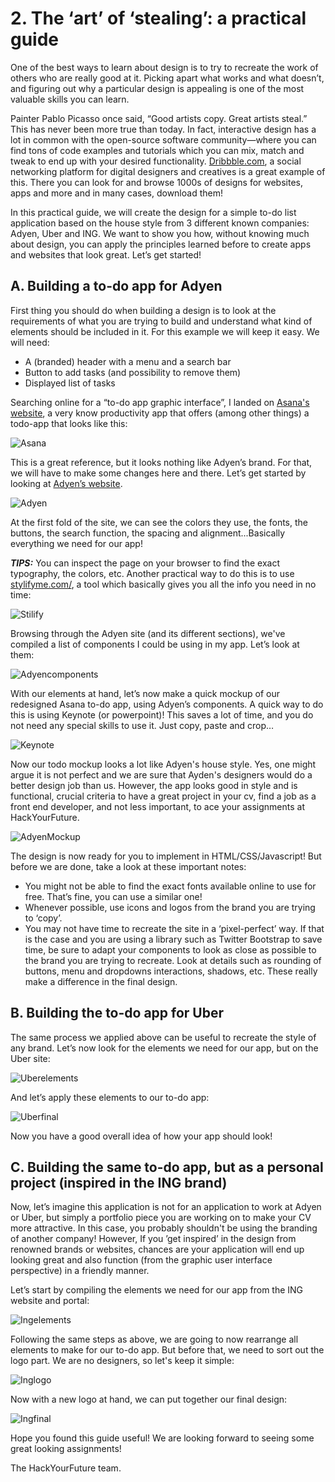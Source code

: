 # 2. The ‘art’ of ‘stealing’: a practical guide

One of the best ways to learn about design is to try to recreate the work of others who are really good at it. Picking apart what works and what doesn’t, and figuring out why a particular design is appealing is one of the most valuable skills you can learn. 

Painter Pablo Picasso once said, “Good artists copy. Great artists steal.” This has never been more true than today. In fact, interactive design has a lot in common with the open-source software community—where you can find tons of code examples and tutorials which you can mix, match and tweak to end up with your desired functionality. [Dribbble.com](https://dribbble.com/), a social networking platform for digital designers and creatives is a great example of this. There you can look for and browse 1000s of designs for websites, apps and more and in many cases, download them!

In this practical guide, we will create the design for a simple to-do list application based on the house style from 3 different known companies: Adyen, Uber and ING. We want to show you how, without knowing much about design, you can apply the principles learned before to create apps and websites that look great. Let’s get started!




## A. Building a to-do app for Adyen

First thing you should do when building a design is to look at the requirements of what you are trying to build and understand what kind of elements should be included in it. For this example we will keep it easy. We will need:
- A (branded) header with a menu and a search bar
- Button to add tasks (and possibility to remove them)
- Displayed list of tasks

Searching online for a “to-do app graphic interface”, I landed on [Asana's website](https://asana.com/uses/to-do-list), a very know productivity app that offers (among other things) a todo-app that looks like this:



![Asana](assets/asana.png)



This is a great reference, but it looks nothing like Adyen’s brand. For that, we will have to make some changes here and there. Let’s get started by looking at [Adyen’s website](https://www.adyen.com/).



![Adyen](assets/adyen.png)




At the first fold of the site, we can see the colors they use, the fonts, the buttons, the search function, the spacing and alignment...Basically everything we need for our app!

***TIPS:*** You can inspect the page on your browser to find the exact typography, the colors, etc. Another practical way to do this is to use [stylifyme.com/](http://stylifyme.com/), a tool which basically gives you all the info you need in no time:

![Stilify](assets/stilify.png)

Browsing through the Adyen site (and its different sections), we've compiled a list of components I could be using in my app. Let’s look at them:

![Adyencomponents](assets/adyencomponents.png)

With our elements at hand, let’s now make a quick mockup of our redesigned Asana to-do app, using Adyen’s components. A quick way to do this is using Keynote (or powerpoint)! This saves a lot of time, and you do not need any special skills to use it. Just copy, paste and crop…

![Keynote](assets/keynote.png)

Now our todo mockup looks a lot like Adyen's house style. Yes, one might argue it is not perfect and we are sure that Ayden's designers would do a better design job than us. However, the app looks good in style and is functional, crucial criteria to have a great project in your cv, find a job as a front end developer, and not less important, to ace your assignments at HackYourFuture.

![AdyenMockup](assets/adyenmockup.png)

The design is now ready for you to implement in HTML/CSS/Javascript! But before we are done, take a look at these important notes:

- You might not be able to find the exact fonts available online to use for free. That’s fine, you can use a similar one!
- Whenever possible, use icons and logos from the brand you are trying to ‘copy’.
- You may not have time to recreate the site in a ‘pixel-perfect’ way. If that is the case and you are using a library such as Twitter Bootstrap to save time, be sure to adapt your components to look as close as possible to the brand you are trying to recreate. Look at details such as rounding of buttons, menu and dropdowns interactions, shadows, etc. These really make a difference in the final design.



## B. Building the to-do app for Uber

The same process we applied above can be useful to recreate the style of any brand. Let’s now look for the elements we need for our app, but on the Uber site:

![Uberelements](assets/uberelements.png)

And let’s apply these elements to our to-do app:

![Uberfinal](assets/uberfinal.png)

Now you have a good overall idea of how your app should look!



## C. Building the same to-do app, but as a personal project (inspired in the ING brand)

Now, let’s imagine this application is not for an application to work at Adyen or Uber, but simply a portfolio piece you are working on to make your CV more attractive. In this case, you probably shouldn't be using the branding of another company! However, If you ’get inspired’ in the design from renowned brands or websites, chances are your application will end up looking great and also function (from the graphic user interface perspective) in a friendly manner.

Let’s start by compiling the elements we need for our app from the ING website and portal:

![Ingelements](assets/ingelements.png)

Following the same steps as above, we are going to now rearrange all elements to make for our to-do app. But before that, we need to sort out the logo part. We are no designers, so let's keep it simple:

![Inglogo](assets/inglogo.png)

Now with a new logo at hand, we can put together our final design:

![Ingfinal](assets/ingfinal.png)

Hope you found this guide useful! We are looking forward to seeing some great looking assignments!

The HackYourFuture team.







